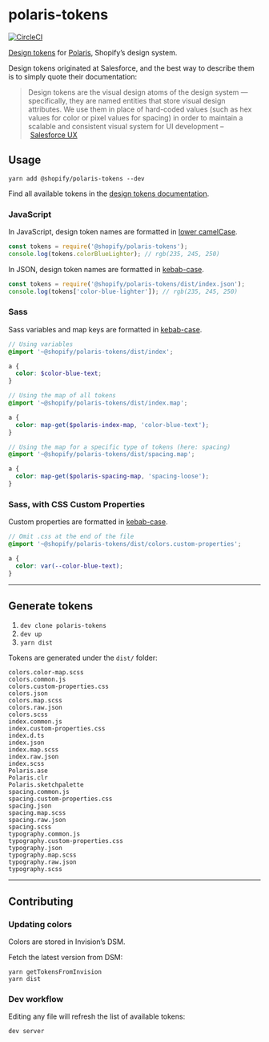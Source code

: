 # polaris-tokens

[![CircleCI](https://circleci.com/gh/Shopify/polaris-tokens.svg?style=shield)](https://circleci.com/gh/Shopify/polaris-tokens)

[Design tokens](https://medium.com/eightshapes-llc/tokens-in-design-systems-25dd82d58421) for [Polaris](https://polaris.shopify.com), Shopify’s design system.

Design tokens originated at Salesforce, and the best way to describe them is to simply quote their documentation:

> Design tokens are the visual design atoms of the design system — specifically, they are named entities that store visual design attributes. We use them in place of hard-coded values (such as hex values for color or pixel values for spacing) in order to maintain a scalable and consistent visual system for UI development – [Salesforce UX](https://www.lightningdesignsystem.com/design-tokens/)

## Usage

```
yarn add @shopify/polaris-tokens --dev
```

Find all available tokens in the [design tokens documentation](https://shopify.github.io/polaris-tokens/).

### JavaScript

In JavaScript, design token names are formatted in [lower camelCase](http://wiki.c2.com/?CamelCase).

```js
const tokens = require('@shopify/polaris-tokens');
console.log(tokens.colorBlueLighter); // rgb(235, 245, 250)
```

In JSON, design token names are formatted in [kebab-case](http://wiki.c2.com/?KebabCase).

```js
const tokens = require('@shopify/polaris-tokens/dist/index.json');
console.log(tokens['color-blue-lighter']); // rgb(235, 245, 250)
```

### Sass

Sass variables and map keys are formatted in [kebab-case](http://wiki.c2.com/?KebabCase).

```scss
// Using variables
@import '~@shopify/polaris-tokens/dist/index';

a {
  color: $color-blue-text;
}

// Using the map of all tokens
@import '~@shopify/polaris-tokens/dist/index.map';

a {
  color: map-get($polaris-index-map, 'color-blue-text');
}

// Using the map for a specific type of tokens (here: spacing)
@import '~@shopify/polaris-tokens/dist/spacing.map';

a {
  color: map-get($polaris-spacing-map, 'spacing-loose');
}
```

### Sass, with CSS Custom Properties

Custom properties are formatted in [kebab-case](http://wiki.c2.com/?KebabCase).

```scss
// Omit .css at the end of the file
@import '~@shopify/polaris-tokens/dist/colors.custom-properties';

a {
  color: var(--color-blue-text);
}
```

---

## Generate tokens

1. `dev clone polaris-tokens`
2. `dev up`
3. `yarn dist`

Tokens are generated under the `dist/` folder:

```
colors.color-map.scss
colors.common.js
colors.custom-properties.css
colors.json
colors.map.scss
colors.raw.json
colors.scss
index.common.js
index.custom-properties.css
index.d.ts
index.json
index.map.scss
index.raw.json
index.scss
Polaris.ase
Polaris.clr
Polaris.sketchpalette
spacing.common.js
spacing.custom-properties.css
spacing.json
spacing.map.scss
spacing.raw.json
spacing.scss
typography.common.js
typography.custom-properties.css
typography.json
typography.map.scss
typography.raw.json
typography.scss
```

---

## Contributing

### Updating colors

Colors are stored in Invision’s DSM.

Fetch the latest version from DSM:

```
yarn getTokensFromInvision
yarn dist
```

### Dev workflow

Editing any file will refresh the list of available tokens:

```
dev server
```
